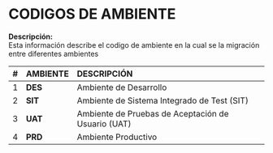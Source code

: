 # CODIGOS DE AMBIENTE

**Descripción:**  
Esta información describe el codigo de ambiente en la cual se la migración entre diferentes ambientes


| # | **AMBIENTE** | **DESCRIPCIÓN** |
|---|:-----------|:----------------|
| 1 | **DES** | Ambiente de Desarrollo |
| 2 | **SIT** | Ambiente de Sistema Integrado de Test (SIT) |
| 3 | **UAT** | Ambiente de Pruebas de Aceptación de Usuario (UAT) |
| 4 | **PRD** | Ambiente Productivo |

